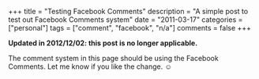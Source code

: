 +++
title = "Testing Facebook Comments"
description = "A simple post to test out Facebook Comments system"
date = "2011-03-17"
categories = ["personal"]
tags = ["comment", "facebook", "n/a"]
comments = false
+++

**Updated in 2012/12/02: this post is no longer applicable.**

The comment system in this page should be using the Facebook
Comments. Let me know if you like the
change. ☺
